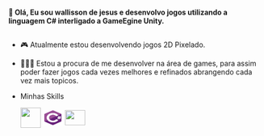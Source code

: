 #### 👾 Olá, Eu sou wallisson de jesus e desenvolvo jogos utilizando a linguagem C# interligado a GameEgine Unity.

##

- 🎮 Atualmente estou desenvolvendo jogos 2D Pixelado.
- 👨🏾‍💻 Estou a procura de me desenvolver na área de games, para assim poder fazer jogos cada vezes melhores e refinados abrangendo cada vez mais topicos.

- Minhas Skills

  <img align="center" height="40" width="40" src="https://cdn.icon-icons.com/icons2/2248/PNG/128/unity_icon_136074.png">
  <img align="center" height="30" width="40" src="https://raw.githubusercontent.com/devicons/devicon/master/icons/csharp/csharp-original.svg">
  <img align="center" height="30" width="40" src="https://cdn.jsdelivr.net/gh/devicons/devicon/icons/c/c-original.svg">
